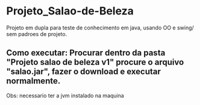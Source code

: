 # Projeto_Salao-de-Beleza
Projeto em dupla para teste de conhecimento em java, usando OO e swing/ sem padroes de projeto. 
## Como executar: Procurar dentro da pasta "Projeto salao de beleza v1" procure o arquivo "salao.jar", fazer o download e executar normalmente.
Obs: necessario ter a jvm instalado na maquina


